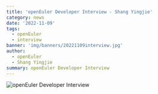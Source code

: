 ```yaml
---
title: 'openEuler Developer Interview - Shang Yingjie'
category: news
date: '2022-11-09'
tags:
  - openEuler
  - interview
banner: 'img/banners/20221109interview.jpg'
author:
  - openEuler
  - Shang Yingjie
summary: openEuler Developer Interview
---
```



<img src="/img/news/20221109/interview-02.jpg" alt="openEuler Developer Interview" style="zoom:100%;" />  

